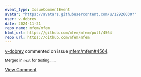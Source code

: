```yaml
---
event_type: IssueCommentEvent
avatar: "https://avatars.githubusercontent.com/u/12926030?"
user: v-dobrev
date: 2024-11-21
repo_name: mfem/mfem
html_url: https://github.com/mfem/mfem/pull/4564
repo_url: https://github.com/mfem/mfem
---
```


<a href='https://github.com/v-dobrev' target='_blank'>v-dobrev</a> commented on issue <a href='https://github.com/mfem/mfem/pull/4564' target='_blank'>mfem/mfem#4564</a>.

<small>Merged in `next` for testing......</small>

<a href='https://github.com/mfem/mfem/pull/4564' target='_blank'>View Comment</a>
